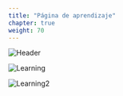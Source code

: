```yaml
---
title: "Página de aprendizaje"
chapter: true
weight: 70
---
```


![Header](/images/Learning.jpg)

![Learning](/images/Learning.PNG)

![Learning2](/images/Learning2.PNG)
